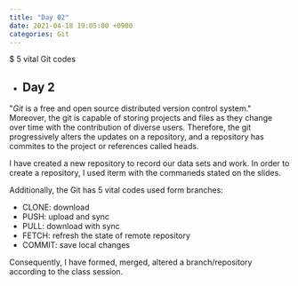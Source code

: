 ```yaml
---
title: "Day 02"
date: 2021-04-18 19:05:00 +0900
categories: Git
---
```

$ 5 vital Git codes
- ## **Day 2**
"*Git* is a free and open source distributed version control system." Moreover, the git is capable of storing projects and files as they change over time with the contribution of diverse users. Therefore, the git progressively alters the updates on a repository, and a repository has commites to the project or references called heads. 

I have created a new repository to record our data sets and work. In order to create a repository, I used iterm with the commaneds stated on the slides.

Additionally, the Git has 5 vital codes used form branches:
- CLONE: download
- PUSH: upload and sync
- PULL: download with sync
- FETCH: refresh the state of remote repository
- COMMIT: save local changes

Consequently, I have formed, merged, altered a branch/repository according to the class session.
